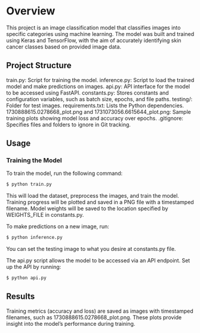 # Overview

This project is an image classification model that classifies images into specific categories using machine learning. The model was built and trained using Keras and TensorFlow, with the aim of accurately identifying skin cancer classes based on provided image data.

## Project Structure

train.py: Script for training the model.
inference.py: Script to load the trained model and make predictions on images.
api.py: API interface for the model to be accessed using FastAPI.
constants.py: Stores constants and configuration variables, such as batch size, epochs, and file paths.
testing/: Folder for test images.
requirements.txt: Lists the Python dependencies.
1730888615.0278668_plot.png and 1731073056.6615644_plot.png: Sample training plots showing model loss and accuracy over epochs.
.gitignore: Specifies files and folders to ignore in Git tracking.

## Usage
### Training the Model
To train the model, run the following command: 
```bash 
$ python train.py 
```

This will load the dataset, preprocess the images, and train the model. Training progress will be plotted and saved in a PNG file with a timestamped filename. Model weights will be saved to the location specified by WEIGHTS_FILE in constants.py.

To make predictions on a new image, run:  
```bash 
$ python inference.py
```

You can set the testing image to what you desire at constants.py file.

The api.py script allows the model to be accessed via an API endpoint. Set up the API by running: 
```bash
$ python api.py
```

## Results

Training metrics (accuracy and loss) are saved as images with timestamped filenames, such as 1730888615.0278668_plot.png. These plots provide insight into the model’s performance during training.